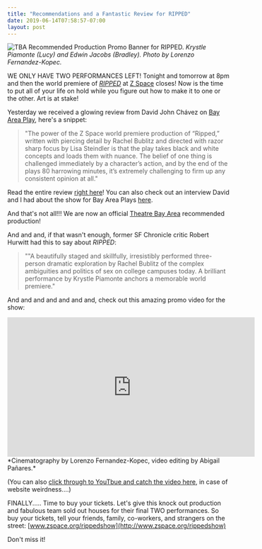 ```yaml
---
title: "Recommendations and a Fantastic Review for RIPPED"
date: 2019-06-14T07:58:57-07:00
layout: post
---
```


![TBA Recommended Production Promo Banner for RIPPED.](/images/TBA_rec_Ripped_2019.jpg) *Krystle Piamonte (Lucy) and Edwin Jacobs (Bradley). Photo by Lorenzo Fernandez-Kopec.*

WE ONLY HAVE TWO PERFORMANCES LEFT! Tonight and tomorrow at 8pm and then the world premiere of [*RIPPED*](https://newplayexchange.org/plays/70552/ripped) at [Z Space](http://www.zspace.org/) closes! Now is the time to put all of your life on hold while you figure out how to make it to one or the other. Art is at stake!

Yesterday we received a glowing review from David John Chávez on [Bay Area Play](https://bayareaplays.com/), here's a snippet:

>"The power of the Z Space world premiere production of “Ripped,” written with piercing detail by Rachel Bublitz and directed with razor sharp focus by Lisa Steindler is that the play takes black and white concepts and loads them with nuance. The belief of one thing is challenged immediately by a character’s action, and by the end of the plays 80 harrowing minutes, it’s extremely challenging to firm up any consistent opinion at all."

Read the entire review [right here](https://bayareaplays.com/2019/06/13/review-z-spaces-powerful-ripped-is-scintillating-and-challenging/?fbclid=IwAR0T11w0mhNA2_uoOLy2IHPEKZRD913EXkJtBPndNcKG8fPWURPUzGgeg_I)! You can also check out an interview David and I had about the show for Bay Area Plays [here](https://bayareaplays.com/2019/05/23/bublitz-ripped-at-z-space-looks-at-the-complexities-of-consent/).

And that's not all!!! We are now an official [Theatre Bay Area](https://www.theatrebayarea.org/) recommended production!

And and and, if that wasn't enough, former SF Chronicle critic Robert Hurwitt had this to say about *RIPPED*:

>""A beautifully staged and skillfully, irresistibly performed three-person dramatic exploration by Rachel Bublitz of the complex ambiguities and politics of sex on college campuses today. A brilliant performance by Krystle Piamonte anchors a memorable world premiere."

And and and and and and and, check out this amazing promo video for the show:

<iframe width="560" height="315" src="https://www.youtube.com/embed/j8HShbfkMvA" frameborder="0" allow="accelerometer; autoplay; encrypted-media; gyroscope; picture-in-picture" allowfullscreen></iframe>  
*Cinematography by Lorenzo Fernandez-Kopec, video editing by Abigail Pañares.*

(You can also [click through to YouTbue and catch the video here](https://www.youtube.com/watch?v=j8HShbfkMvA&feature=youtu.be&dm_t=0%2C0%2C0%2C0%2C0&fbclid=IwAR3MmJnQw8tDMLthsQUoeCZloYlR2bPpXLl-5HMOoQi7xXKXjVyu_FV8nes), in case of website weirdness....)

FINALLY..... Time to buy your tickets. Let's give this knock out production and fabulous team sold out houses for their final TWO performances. So buy your tickets, tell your friends, family, co-workers, and strangers on the street: [www.zspace.org/rippedshow](http://www.zspace.org/rippedshow)

Don't miss it!
